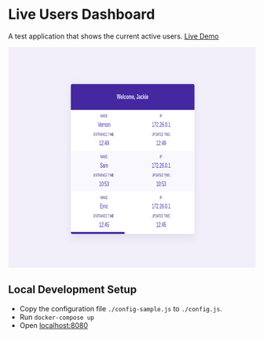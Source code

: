 # Live Users Dashboard

A test application that shows the current active users. [Live Demo](http://134.122.106.240/)

<p align="center"><img width="800" height="450" src="./assets/img/screenshot.png"></p>

## Local Development Setup

- Copy the configuration file `./config-sample.js` to `./config.js`.
- Run `docker-compose up`
- Open [localhost:8080](http://localhost:8080)

